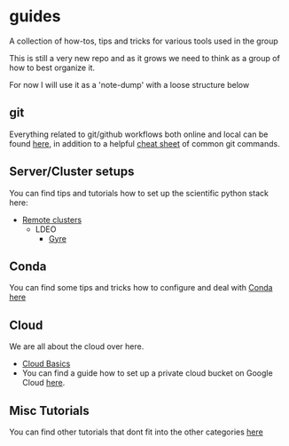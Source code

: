 # guides
A collection of how-tos, tips and tricks for various tools used in the group

This is still a very new repo and as it grows we need to think as a group of how to best organize it.

For now I will use it as a 'note-dump' with a loose structure below

## git
Everything related to git/github workflows both online and local can be found [here](git_instructions.md), in addition to a helpful [cheat sheet](git_cheat_sheet.md) of common git commands.

## Server/Cluster setups
You can find tips and tutorials how to set up the scientific python stack here:
- [Remote clusters](Setting_up_conda_on_clusters.md)
  - LDEO
    - [Gyre](personalizing_conda_on_gyre_sverdrup.md)
    
## Conda
You can find some tips and tricks how to configure and deal with [Conda](https://docs.conda.io/en/latest/) [here](conda_configuration.md)

## Cloud
We are all about the cloud over here.
- [Cloud Basics](cloud_workflow.md)
- You can find a guide how to set up a private cloud bucket on Google Cloud [here](cloud_storage.md).

## Misc Tutorials
You can find other tutorials that dont fit into the other categories [here](tutorials.md) 
